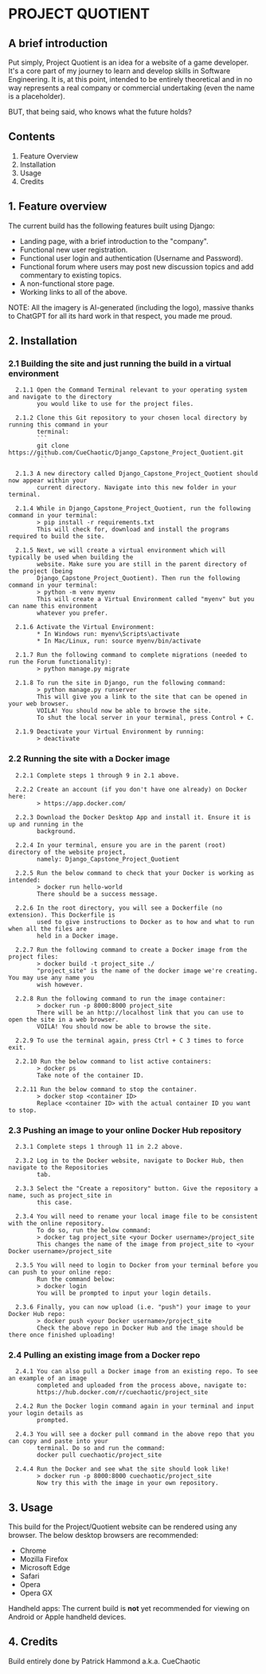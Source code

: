 # PROJECT QUOTIENT

## A brief introduction

Put simply, Project Quotient is an idea for a website of a game developer. It's a core part of my
journey to learn and develop skills in Software Engineering. It is, at this point, intended to be
entirely theoretical and in no way represents a real company or commercial undertaking (even the
name is a placeholder).

BUT, that being said, who knows what the future holds?

## Contents
1. Feature Overview
2. Installation
3. Usage
4. Credits

## 1. Feature overview

The current build has the following features built using Django:
* Landing page, with a brief introduction to the "company".
* Functional new user registration.
* Functional user login and authentication (Username and Password).
* Functional forum where users may post new discussion topics and add commentary to existing topics.
* A non-functional store page.
* Working links to all of the above.

NOTE: All the imagery is AI-generated (including the logo), massive thanks to ChatGPT for all its
hard work in that respect, you made me proud.

## 2. Installation

   ### 2.1 Building the site and just running the build in a virtual environment
   
      2.1.1 Open the Command Terminal relevant to your operating system and navigate to the directory
            you would like to use for the project files.

      2.1.2 Clone this Git repository to your chosen local directory by running this command in your
            terminal:
            ```
            git clone https://github.com/CueChaotic/Django_Capstone_Project_Quotient.git
            ```

      2.1.3 A new directory called Django_Capstone_Project_Quotient should now appear within your
            current directory. Navigate into this new folder in your terminal.

      2.1.4 While in Django_Capstone_Project_Quotient, run the following command in your terminal:
            > pip install -r requirements.txt
            This will check for, download and install the programs required to build the site.

      2.1.5 Next, we will create a virtual environment which will typically be used when building the
            website. Make sure you are still in the parent directory of the project (being
            Django_Capstone_Project_Quotient). Then run the following command in your terminal:
            > python -m venv myenv
            This will create a Virtual Environment called "myenv" but you can name this environment
            whatever you prefer.

      2.1.6 Activate the Virtual Environment:
            * In Windows run: myenv\Scripts\activate
            * In Mac/Linux, run: source myenv/bin/activate

      2.1.7 Run the following command to complete migrations (needed to run the Forum functionality):
            > python manage.py migrate

      2.1.8 To run the site in Django, run the following command:
            > python manage.py runserver
            This will give you a link to the site that can be opened in your web browser.
            VOILA! You should now be able to browse the site.
            To shut the local server in your terminal, press Control + C.

      2.1.9 Deactivate your Virtual Environment by running:
            > deactivate
      
   ### 2.2 Running the site with a Docker image

      2.2.1 Complete steps 1 through 9 in 2.1 above.

      2.2.2 Create an account (if you don't have one already) on Docker here:
            > https://app.docker.com/

      2.2.3 Download the Docker Desktop App and install it. Ensure it is up and running in the
            background.

      2.2.4 In your terminal, ensure you are in the parent (root) directory of the website project,
            namely: Django_Capstone_Project_Quotient

      2.2.5 Run the below command to check that your Docker is working as intended:
            > docker run hello-world
            There should be a success message.

      2.2.6 In the root directory, you will see a Dockerfile (no extension). This Dockerfile is
            used to give instructions to Docker as to how and what to run when all the files are
            held in a Docker image.

      2.2.7 Run the following command to create a Docker image from the project files:
            > docker build -t project_site ./
            "project_site" is the name of the docker image we're creating. You may use any name you
            wish however.

      2.2.8 Run the following command to run the image container:
            > docker run -p 8000:8000 project_site
            There will be an http://localhost link that you can use to open the site in a web browser.
            VOILA! You should now be able to browse the site.

      2.2.9 To use the terminal again, press Ctrl + C 3 times to force exit.

      2.2.10 Run the below command to list active containers:
            > docker ps
            Take note of the container ID.

      2.2.11 Run the below command to stop the container.
            > docker stop <container ID>
            Replace <container ID> with the actual container ID you want to stop.

   ### 2.3 Pushing an image to your online Docker Hub repository

      2.3.1 Complete steps 1 through 11 in 2.2 above.

      2.3.2 Log in to the Docker website, navigate to Docker Hub, then navigate to the Repositories
            tab.

      2.3.3 Select the "Create a repository" button. Give the repository a name, such as project_site in
            this case.

      2.3.4 You will need to rename your local image file to be consistent with the online repository.
            To do so, run the below command:
            > docker tag project_site <your Docker username>/project_site
            This changes the name of the image from project_site to <your Docker username>/project_site

      2.3.5 You will need to login to Docker from your terminal before you can push to your online repo:
            Run the command below:
            > docker login
            You will be prompted to input your login details.

      2.3.6 Finally, you can now upload (i.e. "push") your image to your Docker Hub repo:
            > docker push <your Docker username>/project_site
            Check the above repo in Docker Hub and the image should be there once finished uploading!

   ### 2.4 Pulling an existing image from a Docker repo

      2.4.1 You can also pull a Docker image from an existing repo. To see an example of an image
            completed and uploaded from the process above, navigate to:
            https://hub.docker.com/r/cuechaotic/project_site

      2.4.2 Run the Docker login command again in your terminal and input your login details as
            prompted.

      2.4.3 You will see a docker pull command in the above repo that you can copy and paste into your
            terminal. Do so and run the command:
            docker pull cuechaotic/project_site

      2.4.4 Run the Docker and see what the site should look like!
            > docker run -p 8000:8000 cuechaotic/project_site
            Now try this with the image in your own repository.

## 3. Usage

This build for the Project/Quotient website can be rendered using any browser. The below desktop
browsers are recommended:
* Chrome
* Mozilla Firefox
* Microsoft Edge
* Safari
* Opera
* Opera GX

Handheld apps: The current build is **not** yet recommended for viewing on Android or Apple
handheld devices.

## 4. Credits

Build entirely done by Patrick Hammond a.k.a. CueChaotic
